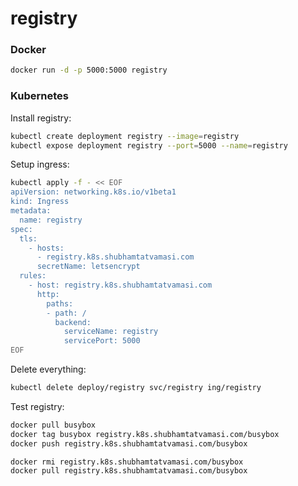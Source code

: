 # registry

### Docker
```bash
docker run -d -p 5000:5000 registry
```

### Kubernetes

Install registry:
```bash
kubectl create deployment registry --image=registry
kubectl expose deployment registry --port=5000 --name=registry
```

Setup ingress:
```bash
kubectl apply -f - << EOF
apiVersion: networking.k8s.io/v1beta1
kind: Ingress
metadata:
  name: registry
spec:
  tls:
    - hosts:
      - registry.k8s.shubhamtatvamasi.com
      secretName: letsencrypt
  rules:
    - host: registry.k8s.shubhamtatvamasi.com
      http:
        paths:
        - path: /
          backend:
            serviceName: registry
            servicePort: 5000
EOF
```

Delete everything:
```bash
kubectl delete deploy/registry svc/registry ing/registry
```

Test registry:
```bash
docker pull busybox
docker tag busybox registry.k8s.shubhamtatvamasi.com/busybox
docker push registry.k8s.shubhamtatvamasi.com/busybox

docker rmi registry.k8s.shubhamtatvamasi.com/busybox
docker pull registry.k8s.shubhamtatvamasi.com/busybox
```
